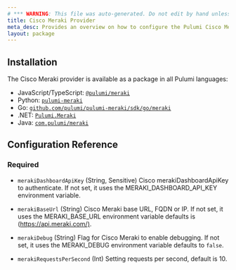```yaml
---
# *** WARNING: This file was auto-generated. Do not edit by hand unless you're certain you know what you are doing! ***
title: Cisco Meraki Provider
meta_desc: Provides an overview on how to configure the Pulumi Cisco Meraki provider.
layout: package
---
```


## Installation

The Cisco Meraki provider is available as a package in all Pulumi languages:

* JavaScript/TypeScript: [`@pulumi/meraki`](https://www.npmjs.com/package/@pulumi/meraki)
* Python: [`pulumi-meraki`](https://pypi.org/project/pulumi-meraki/)
* Go: [`github.com/pulumi/pulumi-meraki/sdk/go/meraki`](https://github.com/pulumi/pulumi-meraki)
* .NET: [`Pulumi.Meraki`](https://www.nuget.org/packages/Pulumi.Meraki)
* Java: [`com.pulumi/meraki`](https://central.sonatype.com/artifact/com.pulumi/meraki)

## Configuration Reference
### Required
- `merakiDashboardApiKey` (String, Sensitive) Cisco  merakiDashboardApiKey to authenticate. If not set, it uses the MERAKI_DASHBOARD_API_KEY environment variable.

- `merakiBaseUrl` (String) Cisco Meraki base URL, FQDN or IP. If not set, it uses the MERAKI_BASE_URL environment variable defaults is (<https://api.meraki.com/)>.
- `merakiDebug` (String) Flag for Cisco Meraki to enable debugging. If not set, it uses the MERAKI_DEBUG environment variable defaults to `false`.
- `merakiRequestsPerSecond` (Int) Setting requests per second, default is 10.